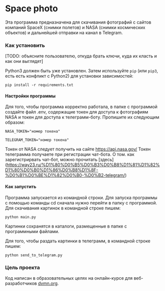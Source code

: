 # Space photo

Эта программа предназначена для скачивания фотографий с сайтов компаний SpaceX (снимки полетов) и NASA (снимки космических объектов)
и дальнейшей отправки на канал в Telegram.

### Как установить

[TODO: объясните пользователю, откуда брать ключи, куда их класть и как они выглядят]

Python3 должен быть уже установлен. 
Затем используйте `pip` (или `pip3`, есть есть конфликт с Python2) для установки зависимостей:
```
pip install -r requirements.txt
```
#### Настройки программы

Для того, чтобы программа корректно работала, в папке с программой создайте файл .env, содержащие токен для доступа к фотографиям NASA и токен для доступа к телеграмм-боту. 
Пропишите их следующим образом:
```
NASA_TOKEN="номер токена"

TELEGRAM_TOKEN="номер токена"
```
Токен от NASA следует получить на сайте https://api.nasa.gov/
Токен телеграмма получаете при регистрации чат-бота. О том. как зарегистрирвать чат-бот, можно прочитать [здесь] (https://way23.ru/%D1%80%D0%B5%D0%B3%D0%B8%D1%81%D1%82%D1%80%D0%B0%D1%86%D0%B8%D1%8F-%D0%B1%D0%BE%D1%82%D0%B0-%D0%B2-telegram/)

#### Как запустить

Программа запускается из командной строки. Для запуска программы с помощью команды cd сначала нужно перейти в папку с программой. 
Для скачивания картинок в командной строке пишем:
```
python main.py
```
Картинки сохранятся в каталоги, размещенные в папке с программными файлами.

Для того, чтобы раздать картинки в телеграмм, в командной строке пишем:
```
python send_to_telegram.py
```

### Цель проекта

Код написан в образовательных целях на онлайн-курсе для веб-разработчиков [dvmn.org](https://dvmn.org/).
